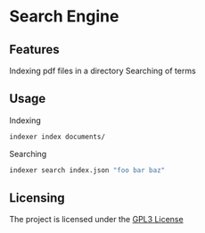 # Search Engine

## Features
Indexing pdf files in a directory
Searching of terms

## Usage

Indexing 
```bash
indexer index documents/
```

Searching
```bash
indexer search index.json "foo bar baz"
```

## Licensing
The project is licensed under the [GPL3 License](LICENSE)
